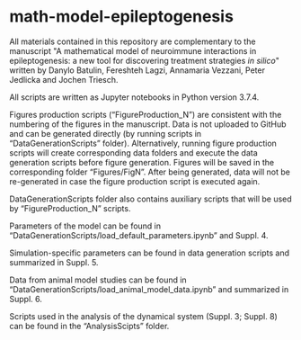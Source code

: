 # math-model-epileptogenesis

All materials contained in this repository are complementary to the manuscript "A mathematical model of neuroimmune interactions in epileptogenesis: a new tool for discovering treatment strategies _in silico_" written by Danylo Batulin, Fereshteh Lagzi, Annamaria Vezzani, Peter Jedlicka and Jochen Triesch.

All scripts are written as Jupyter notebooks in Python version 3.7.4.

Figures production scripts (“FigureProduction_N”) are consistent with the numbering of the figures in the manuscript. Data is not uploaded to GitHub and can be generated directly (by running scripts in “DataGenerationScripts” folder). Alternatively, running figure production scripts will create corresponding data folders and execute the data generation scripts before figure generation. Figures will be saved in the corresponding folder “Figures/FigN”. After being generated, data will not be re-generated in case the figure production script is executed again.

DataGenerationScripts folder also contains auxiliary scripts that will be used by “FigureProduction_N” scripts.

Parameters of the model can be found in “DataGenerationScripts/load_default_parameters.ipynb” and Suppl. 4.

Simulation-specific parameters can be found in data generation scripts and summarized in Suppl. 5.

Data from animal model studies can be found in “DataGenerationScripts/load_animal_model_data.ipynb” and summarized in Suppl. 6. 

Scripts used in the analysis of the dynamical system (Suppl. 3; Suppl. 8) can be found in the “AnalysisScipts” folder.
